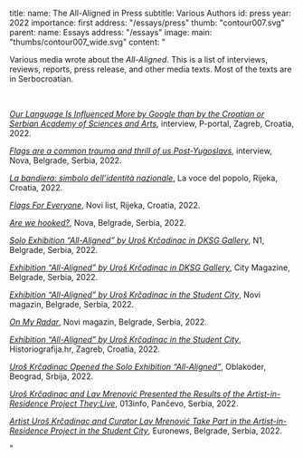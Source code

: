 title:
    name: The All-Aligned in Press 
    subtitle: Various Authors
id: press
year: 2022
importance: first
address: "/essays/press"
thumb: "contour007.svg"
parent:
    name: Essays
    address: "/essays"
image:
    main: "thumbs/contour007_wide.svg"
content: "<p class='regular'>Various media wrote about the <em>All-Aligned</em>. This is a list of interviews, reviews, reports, press release, and other media texts. Most of the texts are in Serbocroatian.</p>
<p class='regular'><br></p>
<p class='regular'><a href='https://p-portal.net/en/uros-krcadinac-our-language-is-influenced-more-by-google-than-by-the-croatian-or-serbian-academy-of-sciences-and-arts/' target='_blank'><em>Our Language Is Influenced More by Google than by the Croatian or Serbian Academy of Sciences and Arts</em></a>, interview, P-portal, Zagreb, Croatia, 2022.</p>
<p class='regular'><a href='https://nova.rs/kultura/uros-krcadinac-zastave-su-zajednicka-trauma-i-ushicenje-nas-postjugoslovena/' target='_blank'><em>Flags are a common trauma and thrill of us Post-Yugoslavs</em></a>, interview, Nova, Belgrade, Serbia, 2022.</p>
<p class='regular'><a href='https://lavoce.hr/cultura-e-spettacoli/la-bandiera-simbolo-dellidentita-nazionale' target='_blank'><em>La bandiera: simbolo dell’identità nazionale</em></a>, La voce del popolo, Rijeka, Croatia, 2022.</p>
<p class='regular'><a href='https://www.novilist.hr/ostalo/kultura/izlozbe/izlozba-svesvrstani-urosa-krcadinca-zastave-po-svacijoj-mjeri/' target='_blank'><em>Flags For Everyone</em></a>, Novi list, Rijeka, Croatia, 2022.</p>
<p class='regular'><a href='https://nova.rs/kultura/da-li-smo-se-upecali-izlozba-svesvsrtani-u-studentskom-gradu/' target='_blank'><em>Are we hooked?</em></a>, Nova, Belgrade, Serbia, 2022.</p>
<p class='regular'><a href='https://rs.n1info.com/kultura/izlozba-svesvrstani-urosa-krcadinca-u-studentskom-gradu/' target='_blank'><em>Solo Exhibition “All-Aligned” by Uroš Krčadinac in DKSG Gallery</em></a>, N1, Belgrade, Serbia, 2022.</p>
<p class='regular'><a href='https://citymagazine.danas.rs/kultura/art/izlozba-svesvrstani-urosa-krcadinca-u-studentskom-gradu/' target='_blank'><em>Exhibition “All-Aligned” by Uroš Krčadinac in DKSG Gallery</em></a>, City Magazine, Belgrade, Serbia, 2022.</p>
<p class='regular'><a href='https://novimagazin.rs/kultura/274815-izlozba-svesvrstani-urosa-krcadinca-u-studentskom-gradu' target='_blank'><em>Exhibition “All-Aligned” by Uroš Krčadinac in the Student City</em></a>, Novi magazin, Belgrade, Serbia, 2022.</p>
<p class='regular'><a href='https://javniservis.net/mediji/dnevnici-nedeljnici-mesecnici/novi-magazin/na-mom-radaru-uros-krcadinac/' target='_blank'><em>On My Radar</em></a>, Novi magazin, Belgrade, Serbia, 2022.</p>
<p class='regular'><a href='http://historiografija.hr/?p=31797' target='_blank'><em>Exhibition “All-Aligned” by Uroš Krčadinac in the Student City</em></a>, Historiografija.hr, Zagreb, Croatia, 2022.</p>
<p class='regular'><a href='https://www.oblakoder.org.rs/otvaranje-izlozbe-svesvrstani-urosa-krcadinca-u-studentskom-gradu/' target='_blank'><em>Uroš Krčadinac Opened the Solo Exhibition “All-Aligned”</em></a>, Oblakoder, Beograd, Srbija, 2022.</p>
<p class='regular'><a href='https://013info.rs/vesti/srbija/uros-krcadinac-i-lav-mrenovic-predstavili-rezultate-umetnicke-rezidencije-u-okviru' target='_blank'><em>Uroš Krčadinac and Lav Mrenović Presented the Results of the Artist-in-Residence Project They:Live</em></a>, 013info, Pančevo, Serbia, 2022.</p>
<p class='regular'><a href='https://www.euronews.rs/kultura/aktuelno-iz-kulture/44780/umetnik-uros-krcadinac-i-kustos-lav-mrenovic-u-rezidencijalnom-programu-u-studentskom-gradu/vest' target='_blank'><em>Artist Uroš Krčadinac and Curator Lav Mrenović Take Part in the Artist-in-Residence Project in the Student City</em></a>, Euronews, Belgrade, Serbia, 2022.</p>"